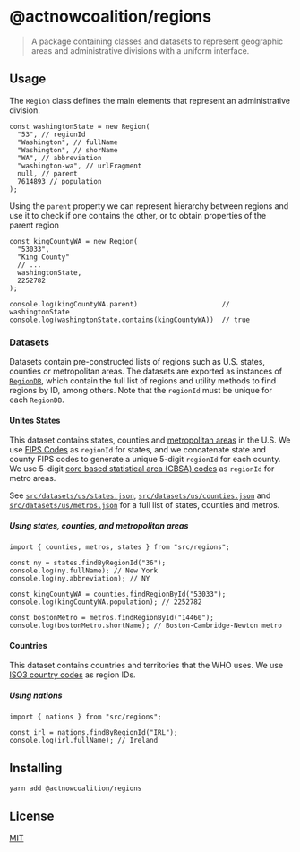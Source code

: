 # @actnowcoalition/regions

> A package containing classes and datasets to represent geographic areas and administrative divisions with a uniform interface.

## Usage

The `Region` class defines the main elements that represent an administrative division.

```tsx
const washingtonState = new Region(
  "53", // regionId
  "Washington", // fullName
  "Washington", // shorName
  "WA", // abbreviation
  "washington-wa", // urlFragment
  null, // parent
  7614893 // population
);
```

Using the `parent` property we can represent hierarchy between regions and use it to check if one contains the other, or to obtain properties of the parent region

```tsx
const kingCountyWA = new Region(
  "53033",
  "King County"
  // ...
  washingtonState,
  2252782
);

console.log(kingCountyWA.parent)                     // washingtonState
console.log(washingtonState.contains(kingCountyWA))  // true
```

### Datasets

Datasets contain pre-constructed lists of regions such as U.S. states, counties or metropolitan areas. The datasets are exported as instances of [`RegionDB`](src/RegionDB.ts), which
contain the full list of regions and utility methods to find regions by ID, among others. Note that the `regionId` must be unique for each `RegionDB`.

#### Unites States

This dataset contains states, counties and [metropolitan areas](https://www.census.gov/topics/housing/housing-patterns/about/core-based-statistical-areas.html) in the U.S. We use [FIPS Codes](https://www.census.gov/library/reference/code-lists/ansi.html) as `regionId` for states, and we concatenate state and county FIPS codes to generate a unique 5-digit `regionId` for each county. We use 5-digit [core based statistical area (CBSA) codes](https://www.census.gov/geographies/reference-files/time-series/demo/metro-micro/delineation-files.html) as `regionId` for metro areas.

See [`src/datasets/us/states.json`](src/datasets/us/states.json), [`src/datasets/us/counties.json`](src/datasets/us/counties.json) and [`src/datasets/us/metros.json`](src/datasets/us/metros.json) for a full list of states, counties and metros.

##### Using states, counties, and metropolitan areas

```tsx
import { counties, metros, states } from "src/regions";

const ny = states.findByRegionId("36");
console.log(ny.fullName); // New York
console.log(ny.abbreviation); // NY

const kingCountyWA = counties.findRegionById("53033");
console.log(kingCountyWA.population); // 2252782

const bostonMetro = metros.findRegionById("14460");
console.log(bostonMetro.shortName); // Boston-Cambridge-Newton metro
```

#### Countries

This dataset contains countries and territories that the WHO uses. We use [ISO3 country codes](https://en.wikipedia.org/wiki/ISO_3166-1_alpha-3) as region IDs.

##### Using nations

```tsx
import { nations } from "src/regions";

const irl = nations.findByRegionId("IRL");
console.log(irl.fullName); // Ireland
```

## Installing

```sh
yarn add @actnowcoalition/regions
```

## License

[MIT](./LICENSE)
